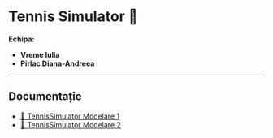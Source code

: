 # Tennis Simulator 🎾

**Echipa:**
- **Vreme Iulia**
- **Pirlac Diana-Andreea**

---

## Documentație

- [📄 TennisSimulator Modelare 1](https://docs.google.com/document/d/1uZ0Rvk8hRSy6OR-FSK8GFXTh8IL0AnO2FY_tVB47WR0/edit)
- [📄 TennisSimulator Modelare 2](https://docs.google.com/document/d/1F4W0tIOBeACVRsP9o2qlwMeZLWYKegbhOZs52mgxQ2A/edit?tab=t.0)

